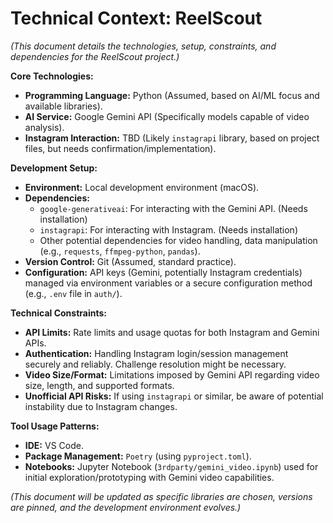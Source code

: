 # Technical Context: ReelScout

*(This document details the technologies, setup, constraints, and dependencies for the ReelScout project.)*

**Core Technologies:**

*   **Programming Language:** Python (Assumed, based on AI/ML focus and available libraries).
*   **AI Service:** Google Gemini API (Specifically models capable of video analysis).
*   **Instagram Interaction:** TBD (Likely `instagrapi` library, based on project files, but needs confirmation/implementation).

**Development Setup:**

*   **Environment:** Local development environment (macOS).
*   **Dependencies:**
    *   `google-generativeai`: For interacting with the Gemini API. (Needs installation)
    *   `instagrapi`: For interacting with Instagram. (Needs installation)
    *   Other potential dependencies for video handling, data manipulation (e.g., `requests`, `ffmpeg-python`, `pandas`).
*   **Version Control:** Git (Assumed, standard practice).
*   **Configuration:** API keys (Gemini, potentially Instagram credentials) managed via environment variables or a secure configuration method (e.g., `.env` file in `auth/`).

**Technical Constraints:**

*   **API Limits:** Rate limits and usage quotas for both Instagram and Gemini APIs.
*   **Authentication:** Handling Instagram login/session management securely and reliably. Challenge resolution might be necessary.
*   **Video Size/Format:** Limitations imposed by Gemini API regarding video size, length, and supported formats.
*   **Unofficial API Risks:** If using `instagrapi` or similar, be aware of potential instability due to Instagram changes.

**Tool Usage Patterns:**

*   **IDE:** VS Code.
*   **Package Management:** `Poetry` (using `pyproject.toml`).
*   **Notebooks:** Jupyter Notebook (`3rdparty/gemini_video.ipynb`) used for initial exploration/prototyping with Gemini video capabilities.

*(This document will be updated as specific libraries are chosen, versions are pinned, and the development environment evolves.)*
